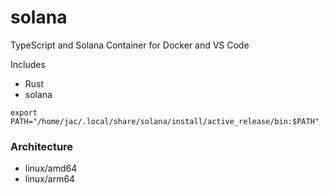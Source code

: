 # solana

TypeScript and Solana Container for Docker and VS Code

Includes

- Rust
- solana

```
export PATH="/home/jac/.local/share/solana/install/active_release/bin:$PATH"
```

### Architecture

- linux/amd64
- linux/arm64

